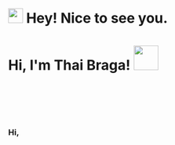 
<h1><img src="https://emojis.slackmojis.com/emojis/images/1531849430/4246/blob-sunglasses.gif?1531849430" width="30"/> Hey! Nice to see you.</h1>




<h1> Hi, I'm Thai Braga! <img src="https://media.giphy.com/media/mGcNjsfWAjY5AEZNw6/giphy.gif" width="50"></h1>


<br/>
<br/>
<br/>
<br/>


### Hi, 



<br/>
<br/>
<br/>
<br/>
<br/>
<br/>
<br/>
